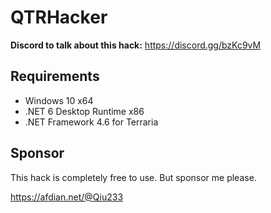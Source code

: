 # QTRHacker

**Discord to talk about this hack:** https://discord.gg/bzKc9vM

## Requirements
* Windows 10 x64
* .NET 6 Desktop Runtime x86
* .NET Framework 4.6 for Terraria

## Sponsor
This hack is completely free to use. But sponsor me please.

https://afdian.net/@Qiu233
